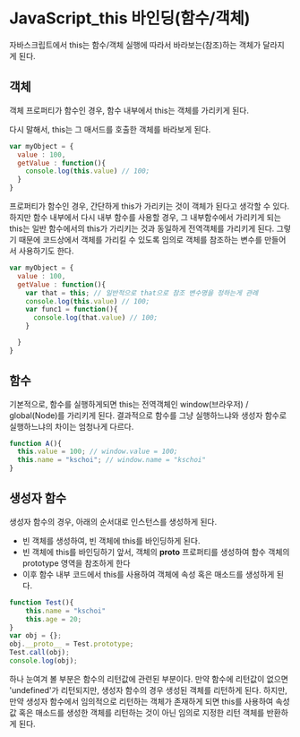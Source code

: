 # JavaScript_this 바인딩(함수/객체)
자바스크립트에서 this는 함수/객체 실행에 따라서 바라보는(참조)하는 객체가 달라지게 된다.


## 객체
객체 프로퍼티가 함수인 경우, 함수 내부에서 this는 객체를 가리키게 된다.

다시 말해서, this는 그 매서드를 호출한 객체를 바라보게 된다.
```javascript
var myObject = {
  value : 100,
  getValue : function(){
    console.log(this.value) // 100;
  }
}
```
프로퍼티가 함수인 경우, 간단하게 this가 가리키는 것이 객체가 된다고 생각할 수 있다. 하지만 함수 내부에서 다시 내부 함수를 사용할 경우, 그 내부함수에서 가리키게 되는 this는 일반 함수에서의 this가 가리키는 것과 동일하게 전역객체를 가리키게 된다. 그렇기 때문에 코드상에서 객체를 가리킬 수 있도록 임의로 객체를 참조하는 변수를 만들어서 사용하기도 한다.
```javascript
var myObject = {
  value : 100,
  getValue : function(){
    var that = this; // 일반적으로 that으로 참조 변수명을 정하는게 관례
    console.log(this.value) // 100;
    var func1 = function(){
      console.log(that.value) // 100;
    }

  }
}
```

## 함수
기본적으로, 함수를 실행하게되면 this는 전역객체인 window(브라우저) / global(Node)를 가리키게 된다. 결과적으로 함수를 그냥 실행하느냐와 생성자 함수로 실행하느냐의 차이는 엄청나게 다르다.
```javascript
function A(){
  this.value = 100; // window.value = 100;
  this.name = "kschoi"; // window.name = "kschoi"
}
```
## 생성자 함수
생성자 함수의 경우, 아래의 순서대로 인스턴스를 생성하게 된다.
- 빈 객체를 생성하여, 빈 객체에 this를 바인딩하게 된다.
- 빈 객체에 this를 바인딩하기 앞서, 객체의 __proto__ 프로퍼티를 생성하여 함수 객체의 prototype 영역을 참조하게 한다
- 이후 함수 내부 코드에서 this를 사용하여 객체에 속성 혹은 매소드를 생성하게 된다.
```javascript
function Test(){
    this.name = "kschoi"
    this.age = 20;
}
var obj = {};
obj.__proto__ = Test.prototype;
Test.call(obj);
console.log(obj);
```

하나 눈여겨 볼 부분은 함수의 리턴값에 관련된 부분이다. 만약 함수에 리턴값이 없으면 'undefined'가 리턴되지만, 생성자 함수의 경우 생성된 객체를 리턴하게 된다. 하지만, 만약 생성자 함수에서 임의적으로 리턴하는 객체가 존재하게 되면 this를 사용하여 속성값 혹은 매소드를 생성한 객체를 리턴하는 것이 아닌 임의로 지정한 리턴 객체를 반환하게 된다.
